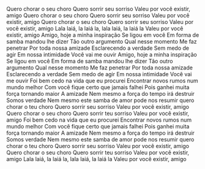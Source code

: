 Quero chorar o seu choro
Quero sorrir seu sorriso
Valeu por você existir, amigo
Quero chorar o seu choro
Quero sorrir seu sorriso
Valeu por você existir, amigo
Quero chorar o seu choro
Quero sorrir seu sorriso
Valeu por você existir, amigo
Lala laiá, la laiá la, lala laiá, la laiá la
Valeu por você existir, amigo
Amigo, hoje a minha inspiração
Se ligou em você
Em forma de samba mandou lhe dizer
Tão outro argumento
Qual nesse momento
Me faz penetrar
Por toda nossa amizade
Esclarecendo a verdade
Sem medo de agir
Em nossa intimidade
Você vai me ouvir
Amigo, hoje a minha inspiração
Se ligou em você
Em forma de samba mandou lhe dizer
Tão outro argumento
Qual nesse momento
Me faz penetrar
Por toda nossa amizade
Esclarecendo a verdade
Sem medo de agir
Em nossa intimidade
Você vai me ouvir
Foi bem cedo na vida que eu procurei
Encontrar novos rumos num mundo melhor
Com você fique certo que jamais falhei
Pois ganhei muita força tornando maior
A amizade
Nem mesmo a força do tempo irá destruir
Somos verdade
Nem mesmo este samba de amor pode nos resumir
quero chorar o teu choro
Quero sorrir seu sorriso
Valeu por você existir, amigo
Quero chorar o seu choro
Quero sorrir teu sorriso
Valeu por você existir, amigo
Foi bem cedo na vida que eu procurei
Encontrar novos rumos num mundo melhor
Com você fique certo que jamais falhei
Pois ganhei muita força tornando maior
A amizade
Nem mesmo a força do tempo irá destruir
Somos verdade
Nem mesmo este samba de amor pode nos resumir
quero chorar o teu choro
Quero sorrir seu sorriso
Valeu por você existir, amigo
Quero chorar o seu choro
Quero sorrir teu sorriso
Valeu por você existir, amigo
Lala laiá, la laiá la, lala laiá, la laiá la
Valeu por você existir, amigo